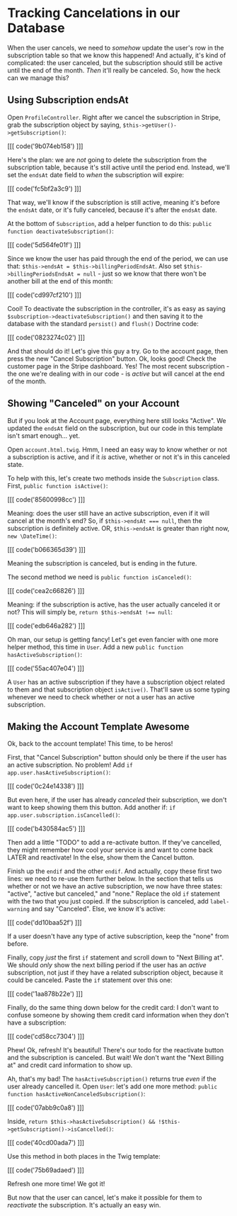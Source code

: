 # Tracking Cancelations in our Database

When the user cancels, we need to *somehow* update the user's row in the subscription
table so that we know this happened! And actually, it's kind of complicated: the
user canceled, but the subscription should still be active until the end of the
month. *Then* it'll really be canceled. So, how the heck can we manage this?

## Using Subscription endsAt

Open `ProfileController`. Right after we cancel the subscription in Stripe, grab
the subscription object by saying, `$this->getUser()->getSubscription()`:

[[[ code('9b074eb158') ]]]

Here's the plan: we are *not* going to delete the subscription from the subscription
table, because it's still active until the period end. Instead, we'll set the
`endsAt` date field to *when* the subscription will expire:

[[[ code('fc5bf2a3c9') ]]]

That way, we'll know if the subscription is still active, meaning it's before
the `endsAt` date, or it's fully canceled, because it's after the `endsAt` date.

At the bottom of `Subscription`, add a helper function to do this:
`public function deactivateSubscription()`:

[[[ code('5d564fe01f') ]]]

Since we know the user has paid through the end of the period, we can use that:
`$this->endsAt = $this->billingPeriodEndsAt`. Also set
`$this->billingPeriodsEndsAt = null` - just so we know that there won't be another
bill at the end of this month:

[[[ code('cd997cf210') ]]]

Cool! To deactivate the subscription in the controller, it's as easy as saying
`$subscription->deactivateSubscription()` and then saving it to the database with
the standard `persist()` and `flush()` Doctrine code:

[[[ code('0823274c02') ]]]

And that should do it! Let's give this guy a try. Go to the account page, then press
the new "Cancel Subscription" button. Ok, looks good! Check the customer page in
the Stripe dashboard. Yes! The most recent subscription - the one we're dealing
with in our code - is *active* but will cancel at the end of the month.

## Showing "Canceled" on your Account

But if you look at the Account page, everything here still looks "Active". We updated
the `endsAt` field on the subscription, but our code in this template isn't smart
enough... yet.

Open `account.html.twig`. Hmm, I need an easy way to know whether or not a subscription
is active, and if it *is* active, whether or not it's in this canceled state.

To help with this, let's create two methods inside the `Subscription` class.
First, `public function isActive()`:

[[[ code('85600998cc') ]]]

Meaning: does the user still have an active subscription, even if it will cancel
at the month's end? So, if `$this->endsAt === null`, then the subscription is definitely
active. OR, `$this->endsAt` is greater than right now, `new \DateTime()`:

[[[ code('b066365d39') ]]]

Meaning the subscription is canceled, but is ending in the future.

The second method we need is `public function isCanceled()`:

[[[ code('cea2c66826') ]]]

Meaning: if the subscription is active, has the user actually canceled it or not?
This will simply be, `return $this->endsAt !== null`:

[[[ code('edb646a282') ]]]

Oh man, our setup is getting fancy! Let's get even fancier with one more helper
method, this time in `User`. Add a new `public function hasActiveSubscription()`:

[[[ code('55ac407e04') ]]]

A `User` has an active subscription if they have a subscription object related to
them and that subscription object `isActive()`. That'll save us some typing whenever
we need to check whether or not a user has an active subscription.

## Making the Account Template Awesome

Ok, back to the account template! This time, to be heros!

First, that "Cancel Subscription" button should only be there if the user has an
active subscription. No problem! Add `if app.user.hasActiveSubscription()`:

[[[ code('0c24e14338') ]]]

But even here, if the user has already *canceled* their subscription, we don't want
to keep showing them this button. Add another if: `if app.user.subscription.isCancelled()`:

[[[ code('b430584ac5') ]]]

Then add a little "TODO" to add a re-activate button. If they've cancelled, they
might remember how cool your service is and want to come back LATER and reactivate!
In the else, show them the Cancel button.

Finish up the `endif` and the other `endif`. And actually, copy these first two lines:
we need to re-use them further below. In the section that tells us whether or not
we have an active subscription, we now have three states:  "active",
"active but canceled," and "none." Replace the old `if` statement with the two
that you just copied. If the subscription is canceled, add `label-warning` and say
"Canceled". Else, we know it's active:

[[[ code('dd10baa52f') ]]]

If a user doesn't have any type of active subscription, keep the "none" from before.

Finally, copy *just* the first `if` statement and scroll down to "Next Billing at".
We should *only* show the next billing period if the user has an *active* subscription,
not just if they have a related subscription object, because it could be canceled.
Paste the `if` statement over this one:

[[[ code('1aa878b22e') ]]]

Finally, do the same thing down below for the credit card: I don't want to confuse
someone by showing them credit card information when they don't have a subscription:

[[[ code('cd58cc7304') ]]]

Phew! Ok, refresh! It's beautiful! There's our todo for the reactivate button and
the subscription is canceled. But wait! We don't want the "Next Billing at" and
credit card information to show up.

Ah, that's my bad! The `hasActiveSubscription()` returns true *even* if the user
already cancelled it. Open `User`: let's add one more method: 
`public function hasActiveNonCanceledSubscription()`:

[[[ code('07abb9c0a8') ]]]

Inside, `return $this->hasActiveSubscription() && !$this->getSubscription()->isCancelled()`:

[[[ code('40cd00ada7') ]]]

Use this method in both places in the Twig template:

[[[ code('75b69adaed') ]]]

Refresh one more time! We got it!

But now that the user can cancel, let's make it possible for them to *reactivate*
the subscription. It's actually an easy win.
